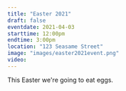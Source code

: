 ```yaml
---
title: "Easter 2021"
draft: false
eventdate: 2021-04-03
starttime: 12:00pm
endtime: 3:00pm
location: "123 Seasame Street"
image: "images/easter2021event.png"
video:
---
```


This Easter we're going to eat eggs.
